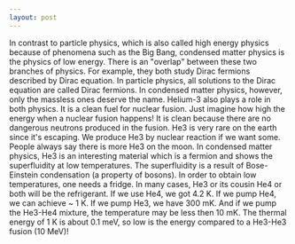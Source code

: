 ```yaml
---
layout: post
---
```

In contrast to particle physics, which is also called high energy physics because of phenomena such as the Big Bang, condensed matter physics is the physics of low energy. There is an "overlap" between these two branches of physics. For example, they both study Dirac fermions described by Dirac equation. In particle physics, all solutions to the Dirac equation are called Dirac fermions. In condensed matter physics, however, only the massless ones deserve the name. Helium-3 also plays a role in both physics. It is a clean fuel for nuclear fusion. Just imagine how high the energy when a nuclear fusion happens!
It is clean because there are no dangerous neutrons produced in the fusion. He3 is very rare on the earth since it's escaping. We produce He3 by nuclear reaction if we want some. People always say there is more He3 on the moon. In condensed matter physics, He3 is an interesting material which is a fermion and shows the superfluidity at low temperatures. The superfluidity is a result of Bose-Einstein condensation (a property of bosons). In order to obtain low temperatures, one needs a fridge. In many cases, He3 or its cousin He4 or both will be the refrigerant. If we use He4, we got 4.2 K. If we pump He4, we can achieve ~ 1 K. If we pump He3, we have 300 mK. And if we pump the He3-He4 mixture, the temperature may be less then 10 mK.  The thermal energy of 1 K is about 0.1 meV, so low is the energy compared to a He3-He3 fusion (10 MeV)!
